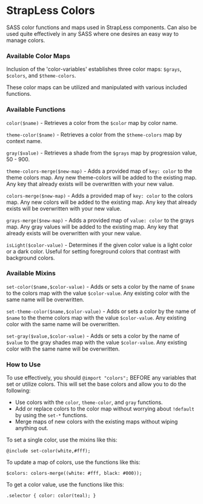 # StrapLess Colors
SASS color functions and maps used in StrapLess components.  Can also be used quite effectively in any SASS where one desires an easy way to manage colors.

### Available Color Maps

Inclusion of the 'color-variables' establishes three color maps: `$grays`, `$colors`, and `$theme-colors`.

These color maps can be utilized and manipulated with various included functions.

### Available Functions

`color($name)` - 
Retrieves a color from the `$color` map by color name.

`theme-color($name)` -
Retrieves a color from the `$theme-colors` map by context name.

`gray($value)` -
Retrieves a shade from the `$grays` map by progression value, 50 - 900.

`theme-colors-merge($new-map)` -
Adds a provided map of `key: color` to the theme colors map.  Any new theme-colors will be added to the existing map.  Any key that already exists will be overwritten with your new value.

`colors-merge($new-map)` -
Adds a provided map of `key: color` to the colors map. Any new colors will be added to the existing map.  Any key that already exists will be overwritten with your new value.

`grays-merge($new-map)` -
Adds a provided map of `value: color` to the grays map. Any gray values will be added to the existing map.  Any key that already exists will be overwritten with your new value.

`isLight($color-value)` - 
Determines if the given color value is a light color or a dark color.  Useful for setting foreground colors that contrast with background colors.

### Available Mixins

`set-color($name,$color-value)` -
Adds or sets a color by the name of `$name` to the colors map with the value `$color-value`. Any existing color with the same name will be overwritten.

`set-theme-color($name,$color-value)` -
Adds or sets a color by the name of `$name` to the theme colors map with the value `$color-value`. Any existing color with the same name will be overwritten.

`set-gray($value,$color-value)` -
Adds or sets a color by the name of `$value` to the gray shades map with the value `$color-value`. Any existing color with the same name will be overwritten.

### How to Use

To use effectively, you should `@import "colors";` BEFORE any variables that set or utilize colors.  This will set the base colors and allow you to do the following:

* Use colors with the `color`, `theme-color`, and `gray` functions.
* Add or replace colors to the color map without worrying about `!default` by using the `set-*` functions.
* Merge maps of new colors with the existing maps without wiping anything out.

To set a single color, use the mixins like this:

`@include set-color(white,#fff);`

To update a map of colors, use the functions like this:

`$colors: colors-merge((white: #fff, black: #000));`

To get a color value, use the functions like this:

`.selector { color: color(teal); }`



